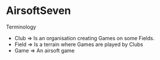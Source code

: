 # AirsoftSeven

Terminology  
- Club => Is an organisation creating Games on some Fields.
- Field => Is a terrain where Games are played by Clubs
- Game => An airsoft game
